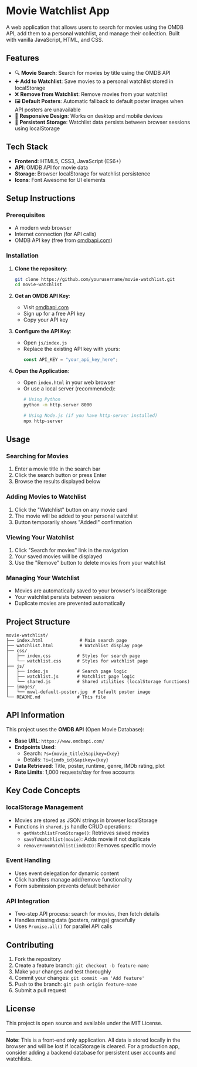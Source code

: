 # Movie Watchlist App

A web application that allows users to search for movies using the OMDB API, add them to a personal watchlist, and manage their collection. Built with vanilla JavaScript, HTML, and CSS.

## Features

- 🔍 **Movie Search**: Search for movies by title using the OMDB API
- ➕ **Add to Watchlist**: Save movies to a personal watchlist stored in localStorage
- ❌ **Remove from Watchlist**: Remove movies from your watchlist
- 🖼️ **Default Posters**: Automatic fallback to default poster images when API posters are unavailable
- 📱 **Responsive Design**: Works on desktop and mobile devices
- 💾 **Persistent Storage**: Watchlist data persists between browser sessions using localStorage

## Tech Stack

- **Frontend**: HTML5, CSS3, JavaScript (ES6+)
- **API**: OMDB API for movie data
- **Storage**: Browser localStorage for watchlist persistence
- **Icons**: Font Awesome for UI elements

## Setup Instructions

### Prerequisites
- A modern web browser
- Internet connection (for API calls)
- OMDB API key (free from [omdbapi.com](http://www.omdbapi.com/))

### Installation

1. **Clone the repository**:
   ```bash
   git clone https://github.com/yourusername/movie-watchlist.git
   cd movie-watchlist
   ```

2. **Get an OMDB API Key**:
   - Visit [omdbapi.com](http://www.omdbapi.com/)
   - Sign up for a free API key
   - Copy your API key

3. **Configure the API Key**:
   - Open `js/index.js`
   - Replace the existing API key with yours:
     ```javascript
     const API_KEY = "your_api_key_here";
     ```

4. **Open the Application**:
   - Open `index.html` in your web browser
   - Or use a local server (recommended):
     ```bash
     # Using Python
     python -m http.server 8000

     # Using Node.js (if you have http-server installed)
     npx http-server
     ```

## Usage

### Searching for Movies
1. Enter a movie title in the search bar
2. Click the search button or press Enter
3. Browse the results displayed below

### Adding Movies to Watchlist
1. Click the "Watchlist" button on any movie card
2. The movie will be added to your personal watchlist
3. Button temporarily shows "Added!" confirmation

### Viewing Your Watchlist
1. Click "Search for movies" link in the navigation
2. Your saved movies will be displayed
3. Use the "Remove" button to delete movies from your watchlist

### Managing Your Watchlist
- Movies are automatically saved to your browser's localStorage
- Your watchlist persists between sessions
- Duplicate movies are prevented automatically

## Project Structure

```
movie-watchlist/
├── index.html              # Main search page
├── watchlist.html          # Watchlist display page
├── css/
│   ├── index.css          # Styles for search page
│   └── watchlist.css      # Styles for watchlist page
├── js/
│   ├── index.js           # Search page logic
│   ├── watchlist.js       # Watchlist page logic
│   └── shared.js          # Shared utilities (localStorage functions)
├── images/
│   └── mvwl-default-poster.jpg  # Default poster image
└── README.md              # This file
```

## API Information

This project uses the **OMDB API** (Open Movie Database):
- **Base URL**: `https://www.omdbapi.com/`
- **Endpoints Used**:
  - Search: `?s={movie_title}&apikey={key}`
  - Details: `?i={imdb_id}&apikey={key}`
- **Data Retrieved**: Title, poster, runtime, genre, IMDb rating, plot
- **Rate Limits**: 1,000 requests/day for free accounts

## Key Code Concepts

### localStorage Management
- Movies are stored as JSON strings in browser localStorage
- Functions in `shared.js` handle CRUD operations:
  - `getWatchlistFromStorage()`: Retrieves saved movies
  - `saveToWatchlist(movie)`: Adds movie if not duplicate
  - `removeFromWatchlist(imdbID)`: Removes specific movie

### Event Handling
- Uses event delegation for dynamic content
- Click handlers manage add/remove functionality
- Form submission prevents default behavior

### API Integration
- Two-step API process: search for movies, then fetch details
- Handles missing data (posters, ratings) gracefully
- Uses `Promise.all()` for parallel API calls

## Contributing

1. Fork the repository
2. Create a feature branch: `git checkout -b feature-name`
3. Make your changes and test thoroughly
4. Commit your changes: `git commit -am 'Add feature'`
5. Push to the branch: `git push origin feature-name`
6. Submit a pull request

## License

This project is open source and available under the MIT License.

---

**Note**: This is a front-end only application. All data is stored locally in the browser and will be lost if localStorage is cleared. For a production app, consider adding a backend database for persistent user accounts and watchlists.